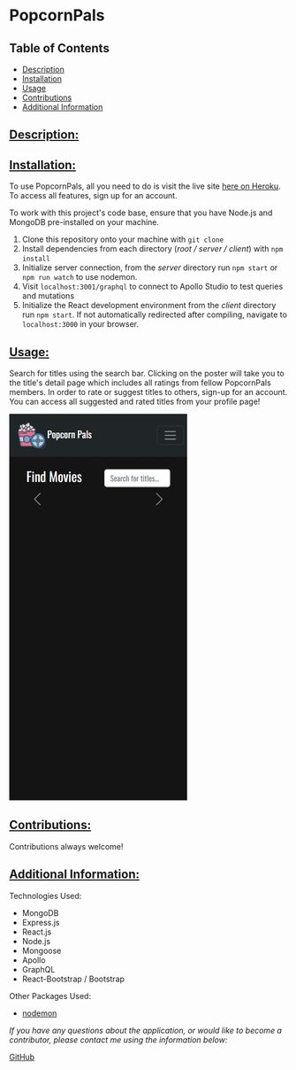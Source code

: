 # PopcornPals

## Table of Contents

* [Description](#description)
* [Installation](#installation)
* [Usage](#usage)
* [Contributions](#contributions)
* [Additional Information](#additional-information)

## [Description:](#table-of-contents)


## [Installation:](#table-of-contents)

To use PopcornPals, all you need to do is visit the live site [here on Heroku](). To access all features, sign up for an account.

To work with this project's code base, ensure that you have Node.js and MongoDB pre-installed on your machine.

1. Clone this repository onto your machine with `git clone`
2. Install dependencies from each directory (*root / server / client*) with `npm install`
3. Initialize server connection, from the *server* directory run `npm start` or `npm run watch` to use nodemon.
4. Visit `localhost:3001/graphql` to connect to Apollo Studio to test queries and mutations
5. Initialize the React development environment from the *client* directory run `npm start`. If not automatically redirected after compiling, navigate to `localhost:3000` in your browser.

## [Usage:](#table-of-contents)

Search for titles using the search bar. Clicking on the poster will take you to the title's detail page which includes all ratings from fellow PopcornPals members. In order to rate or suggest titles to others, sign-up for an account. You can access all suggested and rated titles from your profile page!

![Demo Gif](./assets/images/demo2.gif)


## [Contributions:](#table-of-contents)
Contributions always welcome!

## [Additional Information:](#table-of-contents)
Technologies Used:
* MongoDB
* Express.js
* React.js
* Node.js
* Mongoose
* Apollo 
* GraphQL
* React-Bootstrap / Bootstrap

Other Packages Used:
* [nodemon](https://www.npmjs.com/package/nodemon)

_If you have any questions about the application, or would like to become a contributor, please contact me using the information below:_

[GitHub](https://github.com/blindsweatyhansolo)
